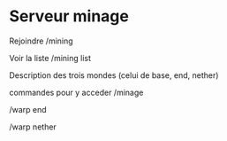 # Serveur minage

Rejoindre /mining

Voir la liste /mining list



Description des trois mondes \(celui de base, end, nether\)

commandes pour y acceder /minage

/warp end

/warp nether



